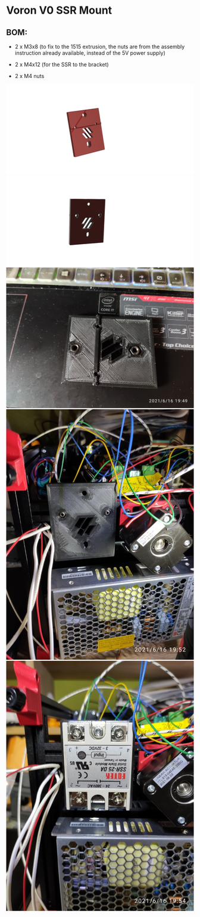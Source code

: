 # Voron V0 SSR Mount

## BOM:

- 2 x M3x8 (to fix to the 1515 extrusion, the nuts are from the assembly instruction already available, instead of the 5V power supply)

- 2 x M4x12 (for the SSR to the bracket)

- 2 x M4 nuts

![Bracket Back](Voron_V0_SSR_Mount_v5_Back.png)
![Bracket Front](Voron_V0_SSR_Mount_v5_Front.png)
![Installation Step 1](Voron_V0_SSR_Mount_Install_Step_1.jpg)
![Installation Step 2](Voron_V0_SSR_Mount_Install_Step_2.jpg)
![Installation Step 3](Voron_V0_SSR_Mount_Install_Step_3.jpg)
